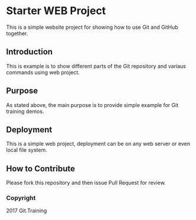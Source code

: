 # Starter WEB Project

This is a simple website project for 
showing how to use Git and GitHub together.

## Introduction

This is example is to show different parts
of the Git repository and variaus commands
using web project.
## Purpose 

As stated above, the main purpose is to 
provide simple example for Git training demos.

## Deployment

This is a simple web project, deployment
can be on any web server or even local file system.

## How to Contribute

Please fork this repository and then issue Pull Request for
review.

### Copyright 

2017 Git.Training 
